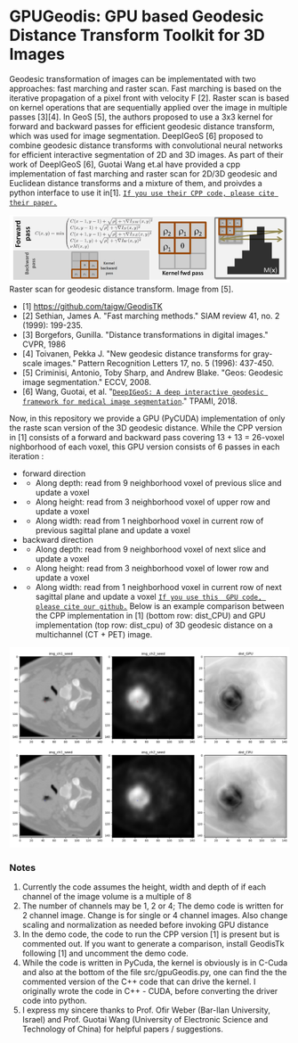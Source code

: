 # GPUGeodis: GPU based Geodesic Distance Transform Toolkit for 3D Images 
Geodesic transformation of images can be implementated with two approaches: fast marching and raster scan. Fast marching is based on the iterative propagation of a pixel front with velocity F [2]. Raster scan is based on kernel operations that are sequentially applied over the image in multiple passes [3][4]. In GeoS [5], the authors proposed to use a 3x3 kernel for forward and backward passes for efficient geodesic distance transform, which was used for image segmentation. DeepIGeoS [6] proposed to combine geodesic distance transforms with convolutional neural networks for efficient interactive segmentation of 2D and 3D images.  As part of their work of DeepIGeoS [6], Guotai Wang et.al have provided a  cpp implementation of fast marching and raster scan for 2D/3D geodesic and Euclidean distance transforms and a mixture of them, and proivdes a python interface to use it in[1]. [`If you use their CPP code, please cite their paper.`](https://ieeexplore.ieee.org/document/8370732) 

![ranster scan](./data/ranster_scan.png)
Raster scan for geodesic distance transform. Image from [5].

* [1] https://github.com/taigw/GeodisTK
* [2] Sethian, James A. "Fast marching methods." SIAM review 41, no. 2 (1999): 199-235.
* [3] Borgefors, Gunilla. "Distance transformations in digital images." CVPR, 1986
* [4] Toivanen, Pekka J. "New geodesic distance transforms for gray-scale images." Pattern Recognition Letters 17, no. 5 (1996): 437-450.
* [5] Criminisi, Antonio, Toby Sharp, and Andrew Blake. "Geos: Geodesic image segmentation." ECCV, 2008.
* [6] Wang, Guotai, et al. "[`DeepIGeoS: A deep interactive geodesic framework for medical image segmentation`](https://ieeexplore.ieee.org/document/8370732)."  TPAMI, 2018. 

Now, in this repository we provide a GPU (PyCUDA)  implementation of only the raste  scan version of the 3D geodesic distance. While the CPP version in [1] consists of a forward and backward pass covering 13 + 13 = 26-voxel nighborhood of each voxel, this GPU version consists of 6 passes in each iteration : 
  - forward direction 
  - - Along depth: read from 9 neighborhood voxel of previous slice and update a voxel
  - - Along height: read from 3 neighborhood voxel of upper row and update a voxel
  - - Along width: read from 1 neighborhood voxel in current row of previous sagittal plane and update a voxel
  - backward direction 
  - - Along depth: read from 9 neighborhood voxel of next slice and update a voxel
  - - Along height: read from 3 neighborhood voxel of lower row and update a voxel
  - - Along width: read from 1 neighborhood voxel in current row of next sagittal plane and update a voxel
[`If you use this  GPU code, please cite our github.`](https://github.com/supratikbose/GPUGeodis)
Below is an example comparison between the CPP implementation in [1] (bottom row: dist_CPU) and GPU implementation (top row: dist_cpu) of 3D geodesic distance on a multichannel (CT + PET) image. 

![example](./data/example_comparison_cpu_gpu.png)


### Notes
1. Currently the code assumes the height, width and depth of if each channel of the image volume is a multiple of 8
2. The number of channels may be 1, 2 or 4; The demo code is written for 2 channel image. Change is for single or 4 channel images. Also change scaling and normalization as needed before invoking GPU distance 
3. In the demo code, the code to  run the CPP version [1] is present but is commented out. If you want to generate a comparison, install GeodisTk following [1] and uncomment the demo code.
4. While the code is written in PyCuda, the kernel is obviously is in C-Cuda and also at the bottom of the file src/gpuGeodis.py, one can find the the commented version of the C++ code that can drive the kernel. I originally wrote the code in C++ - CUDA, before converting the driver code into python.
5. I express my sincere thanks to Prof. Ofir Weber (Bar-Ilan University, Israel) and Prof. Guotai Wang (University of Electronic Science and Technology of China) for helpful papers / suggestions.



